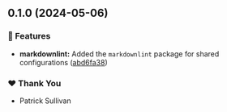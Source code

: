 ## 0.1.0 (2024-05-06)


### 🚀 Features

- **markdownlint:** Added the `markdownlint` package for shared configurations ([abd6fa38](https://github.com/storm-software/storm-ops/commit/abd6fa38))


### ❤️  Thank You

- Patrick Sullivan